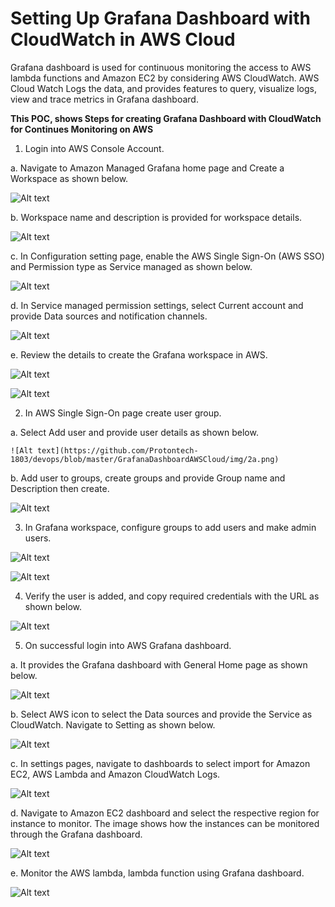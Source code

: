   # Setting Up Grafana Dashboard with CloudWatch in AWS Cloud #
  
Grafana dashboard is used for continuous monitoring the access to AWS lambda functions and Amazon EC2 by considering AWS CloudWatch. AWS Cloud Watch Logs the data, and provides features to query, visualize logs, view and trace metrics in Grafana dashboard.

**This POC, shows Steps for creating Grafana Dashboard with CloudWatch for Continues Monitoring on AWS**

1.	Login into AWS Console Account. 

 a.	Navigate to Amazon Managed Grafana home page and Create a Workspace as shown below.

   ![Alt text](https://github.com/Protontech-1803/devops/blob/master/GrafanaDashboardAWSCloud/img/1a.png)
 
 b.	Workspace name and description is provided for workspace details.

   ![Alt text](https://github.com/Protontech-1803/devops/blob/master/GrafanaDashboardAWSCloud/img/1b.png)
    
 
 c.	In Configuration setting page, enable the AWS Single Sign-On (AWS SSO) and Permission type as Service managed as shown below.

   ![Alt text](https://github.com/Protontech-1803/devops/blob/master/GrafanaDashboardAWSCloud/img/1c.png)
    
 
 d.	In Service managed permission settings, select Current account and provide Data sources and notification channels.

   ![Alt text](https://github.com/Protontech-1803/devops/blob/master/GrafanaDashboardAWSCloud/img/1d.png)
 
 
 e.	Review the details to create the Grafana workspace in AWS.

   ![Alt text](https://github.com/Protontech-1803/devops/blob/master/GrafanaDashboardAWSCloud/img/1ei.png)
    
   ![Alt text](https://github.com/Protontech-1803/devops/blob/master/GrafanaDashboardAWSCloud/img/1eii.png)
 
 

2.	In AWS Single Sign-On page create user group.

 a.	Select Add user and provide user details as shown below.  
    
    ![Alt text](https://github.com/Protontech-1803/devops/blob/master/GrafanaDashboardAWSCloud/img/2a.png)
    
 
 b.	Add user to groups, create groups and provide Group name and Description then create.

   ![Alt text](https://github.com/Protontech-1803/devops/blob/master/GrafanaDashboardAWSCloud/img/2b.png)
 

3.	In Grafana workspace, configure groups to add users and make admin users. 

   ![Alt text](https://github.com/Protontech-1803/devops/blob/master/GrafanaDashboardAWSCloud/img/3ai.png)
    
    
   ![Alt text](https://github.com/Protontech-1803/devops/blob/master/GrafanaDashboardAWSCloud/img/3aii.png)
 
 

4.	Verify the user is added, and copy required credentials with the URL as shown below.

   ![Alt text](https://github.com/Protontech-1803/devops/blob/master/GrafanaDashboardAWSCloud/img/4.png)
 


5.	On successful login into AWS Grafana dashboard.

 a.	It provides the Grafana dashboard with General Home page as shown below.

   ![Alt text](https://github.com/Protontech-1803/devops/blob/master/GrafanaDashboardAWSCloud/img/5a.png)

 
 b.	Select AWS icon to select the Data sources and provide the Service as CloudWatch. Navigate to Setting as shown below. 

   ![Alt text](https://github.com/Protontech-1803/devops/blob/master/GrafanaDashboardAWSCloud/img/5b.png)

 
 c.	In settings pages, navigate to dashboards to select import for Amazon EC2, AWS Lambda and Amazon CloudWatch Logs.

   ![Alt text](https://github.com/Protontech-1803/devops/blob/master/GrafanaDashboardAWSCloud/img/5c.png)

 
 d.	Navigate to Amazon EC2 dashboard and select the respective region for instance to monitor. The image shows how the instances can be monitored through the Grafana dashboard.

   ![Alt text](https://github.com/Protontech-1803/devops/blob/master/GrafanaDashboardAWSCloud/img/5d.png)


 e.	Monitor the AWS lambda, lambda function using Grafana dashboard.

   ![Alt text](https://github.com/Protontech-1803/devops/blob/master/GrafanaDashboardAWSCloud/img/5e.png)

 

